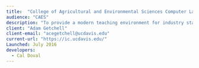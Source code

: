 ```yaml
---
title:  "College of Agricultural and Environmental Sciences Computer Labs"
audience: "CAES"
description: "To provide a modern teaching environment for industry standard software in agricultural and environmental sciences."
client: "Adam Getchell"
client-email: "acegetchell@ucdavis.edu"
current-url: "https://ic.ucdavis.edu/"
Launched: July 2016
developers:
  - Cal Doval
---
```

